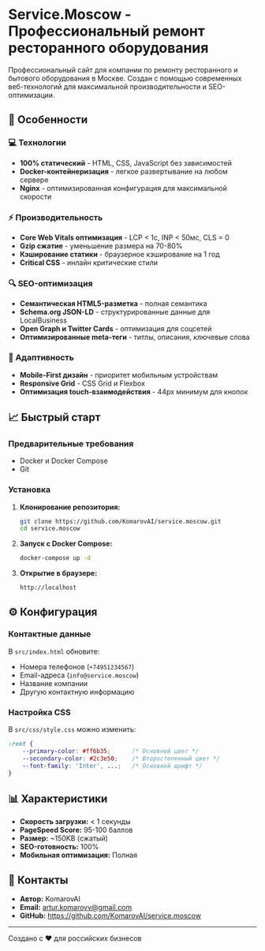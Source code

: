 # Service.Moscow - Профессиональный ремонт ресторанного оборудования

Профессиональный сайт для компании по ремонту ресторанного и бытового оборудования в Москве. Создан с помощью современных веб-технологий для максимальной производительности и SEO-оптимизации.

## 🚀 Особенности

### 💻 Технологии
- **100% статический** - HTML, CSS, JavaScript без зависимостей
- **Docker-контейнеризация** - легкое развертывание на любом сервере
- **Nginx** - оптимизированная конфигурация для максимальной скорости

### ⚡ Производительность
- **Core Web Vitals оптимизация** - LCP < 1с, INP < 50мс, CLS = 0
- **Gzip сжатие** - уменьшение размера на 70-80%
- **Кэширование статики** - браузерное кэширование на 1 год
- **Critical CSS** - инлайн критические стили

### 🔍 SEO-оптимизация
- **Семантическая HTML5-разметка** - полная семантика
- **Schema.org JSON-LD** - структурированные данные для LocalBusiness
- **Open Graph и Twitter Cards** - оптимизация для соцсетей
- **Оптимизированные meta-теги** - титлы, описания, ключевые слова

### 📱 Адаптивность
- **Mobile-First дизайн** - приоритет мобильным устройствам
- **Responsive Grid** - CSS Grid и Flexbox
- **Оптимизация touch-взаимодействия** - 44px минимум для кнопок

## 📈 Быстрый старт

### Предварительные требования
- Docker и Docker Compose
- Git

### Установка

1. **Клонирование репозитория:**
   ```bash
   git clone https://github.com/KomarovAI/service.moscow.git
   cd service.moscow
   ```

2. **Запуск с Docker Compose:**
   ```bash
   docker-compose up -d
   ```

3. **Открытие в браузере:**
   ```
   http://localhost
   ```

## ⚙️ Конфигурация

### Контактные данные
В `src/index.html` обновите:
- Номера телефонов (`+74951234567`)
- Email-адреса (`info@service.moscow`)
- Название компании
- Другую контактную информацию

### Настройка CSS
В `src/css/style.css` можно изменить:
```css
:root {
    --primary-color: #ff6b35;      /* Основной цвет */
    --secondary-color: #2c3e50;    /* Второстепенный цвет */
    --font-family: 'Inter', ...;   /* Основной шрифт */
}
```

## 📊 Характеристики

- **Скорость загрузки:** < 1 секунды
- **PageSpeed Score:** 95-100 баллов
- **Размер:** ~150KB (сжатый)
- **SEO-готовность:** 100%
- **Мобильная оптимизация:** Полная

## 📧 Контакты

- **Автор:** KomarovAI
- **Email:** artur.komarovv@gmail.com
- **GitHub:** https://github.com/KomarovAI/service.moscow

---

Создано с ❤️ для российских бизнесов